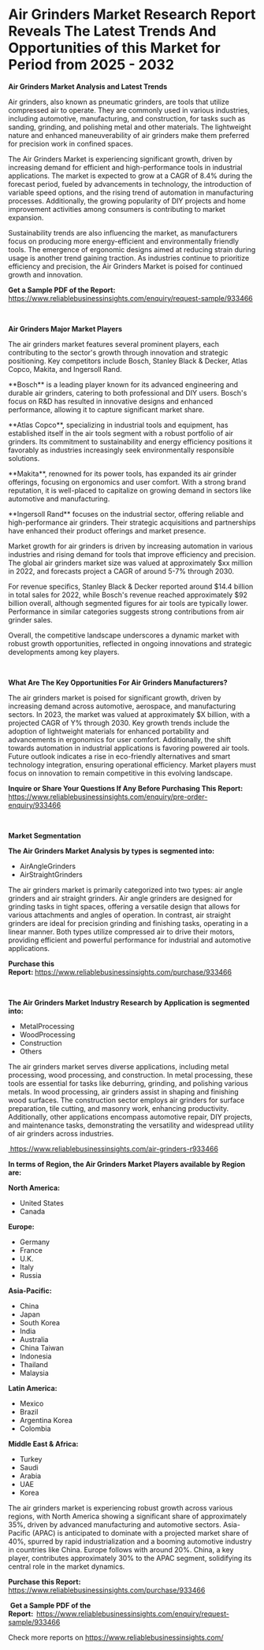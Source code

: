 <p><h1>Air Grinders Market Research Report Reveals The Latest Trends And Opportunities of this Market for Period from 2025 - 2032</h1></p><p><strong>Air Grinders Market Analysis and Latest Trends</strong></p>
<p><p>Air grinders, also known as pneumatic grinders, are tools that utilize compressed air to operate. They are commonly used in various industries, including automotive, manufacturing, and construction, for tasks such as sanding, grinding, and polishing metal and other materials. The lightweight nature and enhanced maneuverability of air grinders make them preferred for precision work in confined spaces.</p><p>The Air Grinders Market is experiencing significant growth, driven by increasing demand for efficient and high-performance tools in industrial applications. The market is expected to grow at a CAGR of 8.4% during the forecast period, fueled by advancements in technology, the introduction of variable speed options, and the rising trend of automation in manufacturing processes. Additionally, the growing popularity of DIY projects and home improvement activities among consumers is contributing to market expansion.</p><p>Sustainability trends are also influencing the market, as manufacturers focus on producing more energy-efficient and environmentally friendly tools. The emergence of ergonomic designs aimed at reducing strain during usage is another trend gaining traction. As industries continue to prioritize efficiency and precision, the Air Grinders Market is poised for continued growth and innovation.</p></p>
<p><strong>Get a Sample PDF of the Report:&nbsp;</strong> <a href="https://www.reliablebusinessinsights.com/enquiry/request-sample/933466?utm_campaign=3113&utm_medium=2&utm_source=Github&utm_content=ia&utm_term=11042025&utm_id=air-grinders">https://www.reliablebusinessinsights.com/enquiry/request-sample/933466</a></p>
<p>&nbsp;</p>
<p><strong>Air Grinders Major Market Players</strong></p>
<p><p>The air grinders market features several prominent players, each contributing to the sector's growth through innovation and strategic positioning. Key competitors include Bosch, Stanley Black & Decker, Atlas Copco, Makita, and Ingersoll Rand.</p><p>**Bosch** is a leading player known for its advanced engineering and durable air grinders, catering to both professional and DIY users. Bosch's focus on R&D has resulted in innovative designs and enhanced performance, allowing it to capture significant market share.</p><p>**Atlas Copco**, specializing in industrial tools and equipment, has established itself in the air tools segment with a robust portfolio of air grinders. Its commitment to sustainability and energy efficiency positions it favorably as industries increasingly seek environmentally responsible solutions. </p><p>**Makita**, renowned for its power tools, has expanded its air grinder offerings, focusing on ergonomics and user comfort. With a strong brand reputation, it is well-placed to capitalize on growing demand in sectors like automotive and manufacturing.</p><p>**Ingersoll Rand** focuses on the industrial sector, offering reliable and high-performance air grinders. Their strategic acquisitions and partnerships have enhanced their product offerings and market presence.</p><p>Market growth for air grinders is driven by increasing automation in various industries and rising demand for tools that improve efficiency and precision. The global air grinders market size was valued at approximately $xx million in 2022, and forecasts project a CAGR of around 5-7% through 2030.</p><p>For revenue specifics, Stanley Black & Decker reported around $14.4 billion in total sales for 2022, while Bosch's revenue reached approximately $92 billion overall, although segmented figures for air tools are typically lower. Performance in similar categories suggests strong contributions from air grinder sales. </p><p>Overall, the competitive landscape underscores a dynamic market with robust growth opportunities, reflected in ongoing innovations and strategic developments among key players.</p></p>
<p>&nbsp;</p>
<p><strong>What Are The Key Opportunities For Air Grinders Manufacturers?</strong></p>
<p><p>The air grinders market is poised for significant growth, driven by increasing demand across automotive, aerospace, and manufacturing sectors. In 2023, the market was valued at approximately $X billion, with a projected CAGR of Y% through 2030. Key growth trends include the adoption of lightweight materials for enhanced portability and advancements in ergonomics for user comfort. Additionally, the shift towards automation in industrial applications is favoring powered air tools. Future outlook indicates a rise in eco-friendly alternatives and smart technology integration, ensuring operational efficiency. Market players must focus on innovation to remain competitive in this evolving landscape.</p></p>
<p><strong>Inquire or Share Your Questions If Any Before Purchasing This Report:</strong> <a href="https://www.reliablebusinessinsights.com/enquiry/pre-order-enquiry/933466?utm_campaign=3113&utm_medium=2&utm_source=Github&utm_content=ia&utm_term=11042025&utm_id=air-grinders">https://www.reliablebusinessinsights.com/enquiry/pre-order-enquiry/933466</a></p>
<p>&nbsp;</p>
<p><strong>Market Segmentation</strong></p>
<p><strong>The Air Grinders Market Analysis by types is segmented into:</strong></p>
<p><ul><li>AirAngleGrinders</li><li>AirStraightGrinders</li></ul></p>
<p><p>The air grinders market is primarily categorized into two types: air angle grinders and air straight grinders. Air angle grinders are designed for grinding tasks in tight spaces, offering a versatile design that allows for various attachments and angles of operation. In contrast, air straight grinders are ideal for precision grinding and finishing tasks, operating in a linear manner. Both types utilize compressed air to drive their motors, providing efficient and powerful performance for industrial and automotive applications.</p></p>
<p><strong>Purchase this Report:&nbsp;</strong><a href="https://www.reliablebusinessinsights.com/purchase/933466?utm_campaign=3113&utm_medium=2&utm_source=Github&utm_content=ia&utm_term=11042025&utm_id=air-grinders">https://www.reliablebusinessinsights.com/purchase/933466</a></p>
<p>&nbsp;</p>
<p><strong>The Air Grinders Market Industry Research by Application is segmented into:</strong></p>
<p><ul><li>MetalProcessing</li><li>WoodProcessing</li><li>Construction</li><li>Others</li></ul></p>
<p><p>The air grinders market serves diverse applications, including metal processing, wood processing, and construction. In metal processing, these tools are essential for tasks like deburring, grinding, and polishing various metals. In wood processing, air grinders assist in shaping and finishing wood surfaces. The construction sector employs air grinders for surface preparation, tile cutting, and masonry work, enhancing productivity. Additionally, other applications encompass automotive repair, DIY projects, and maintenance tasks, demonstrating the versatility and widespread utility of air grinders across industries.</p></p>
<p><a href="https://www.reliablebusinessinsights.com/air-grinders-r933466?utm_campaign=3113&utm_medium=2&utm_source=Github&utm_content=ia&utm_term=11042025&utm_id=air-grinders">&nbsp;https://www.reliablebusinessinsights.com/air-grinders-r933466</a></p>
<p><strong>In terms of Region, the Air Grinders Market Players available by Region are:</strong></p>
<p>
    <p> <strong> North America: </strong>
        <ul>
            <li>United States</li>
            <li>Canada</li>
        </ul>
        </p> 
    <p> <strong> Europe: </strong>
        <ul>
            <li>Germany</li>
            <li>France</li>
            <li>U.K.</li>
            <li>Italy</li>
            <li>Russia</li>
        </ul>
        </p> 
    <p> <strong> Asia-Pacific: </strong>
        <ul>
            <li>China</li>
            <li>Japan</li>
            <li>South Korea</li>
            <li>India</li>
            <li>Australia</li>
            <li>China Taiwan</li>
            <li>Indonesia</li>
            <li>Thailand</li>
            <li>Malaysia</li>
        </ul>
        </p> 
    <p> <strong> Latin America: </strong>
        <ul>
            <li>Mexico</li>
            <li>Brazil</li>
            <li>Argentina Korea</li>
            <li>Colombia</li>
        </ul>
        </p> 
    <p> <strong> Middle East & Africa: </strong>
        <ul>
            <li>Turkey</li>
            <li>Saudi</li>
            <li>Arabia</li>
            <li>UAE</li>
            <li>Korea</li>
        </ul>
    </p>
    </p>
<p><p>The air grinders market is experiencing robust growth across various regions, with North America showing a significant share of approximately 35%, driven by advanced manufacturing and automotive sectors. Asia-Pacific (APAC) is anticipated to dominate with a projected market share of 40%, spurred by rapid industrialization and a booming automotive industry in countries like China. Europe follows with around 20%. China, a key player, contributes approximately 30% to the APAC segment, solidifying its central role in the market dynamics.</p></p>
<p><strong>Purchase this Report: </strong><a href="https://www.reliablebusinessinsights.com/purchase/933466?utm_campaign=3113&utm_medium=2&utm_source=Github&utm_content=ia&utm_term=11042025&utm_id=air-grinders">https://www.reliablebusinessinsights.com/purchase/933466</a></p>
<p>&nbsp;<strong>Get a Sample PDF of the Report:&nbsp;&nbsp;</strong><a href="https://www.reliablebusinessinsights.com/enquiry/request-sample/933466?utm_campaign=3113&utm_medium=2&utm_source=Github&utm_content=ia&utm_term=11042025&utm_id=air-grinders">https://www.reliablebusinessinsights.com/enquiry/request-sample/933466</a></p>
<p><strong></strong></p>
<p>Check more reports on <a href="https://www.reliablebusinessinsights.com/?utm_campaign=3113&utm_medium=2&utm_source=Github&utm_content=ia&utm_term=11042025&utm_id=air-grinders">https://www.reliablebusinessinsights.com/</a></p>